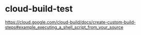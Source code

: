 # cloud-build-test
https://cloud.google.com/cloud-build/docs/create-custom-build-steps#example_executing_a_shell_script_from_your_source
